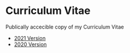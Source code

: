 # Curriculum Vitae
Publically accecible copy of my Curriculum Vitae
- [2021 Version](archive/2021/cv2021-alex-pedersen_compressed.pdf)
- [2020 Version](archive/2020/cv2020-alex-pedersen-compressed.pdf)
